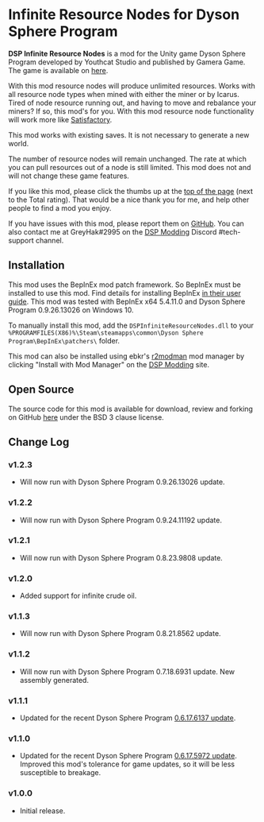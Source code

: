 # Infinite Resource Nodes for Dyson Sphere Program

**DSP Infinite Resource Nodes** is a mod for the Unity game Dyson Sphere Program developed by Youthcat Studio and published by Gamera Game.  The game is available on [here](https://store.steampowered.com/app/1366540/Dyson_Sphere_Program/).

With this mod resource nodes will produce unlimited resources.  Works with all resource node types when mined with either the miner or by Icarus.  Tired of node resource running out, and having to move and rebalance your miners?  If so, this mod's for you.  With this mod resource node functionality will work more like [Satisfactory](https://www.satisfactorygame.com/).

This mod works with existing saves.  It is not necessary to generate a new world.

The number of resource nodes will remain unchanged.  The rate at which you can pull resources out of a node is still limited.  This mod does not and will not change these game features.

If you like this mod, please click the thumbs up at the [top of the page](https://dsp.thunderstore.io/package/GreyHak/DSP_Infinite_Resource_Nodes/) (next to the Total rating).  That would be a nice thank you for me, and help other people to find a mod you enjoy.

If you have issues with this mod, please report them on [GitHub](https://github.com/GreyHak/dsp-infinite-resource-nodes/issues).  You can also contact me at GreyHak#2995 on the [DSP Modding](https://discord.gg/XxhyTNte) Discord #tech-support channel.

## Installation
This mod uses the BepInEx mod patch framework.  So BepInEx must be installed to use this mod.  Find details for installing BepInEx [in their user guide](https://bepinex.github.io/bepinex_docs/master/articles/user_guide/installation/index.html#installing-bepinex-1).  This mod was tested with BepInEx x64 5.4.11.0 and Dyson Sphere Program 0.9.26.13026 on Windows 10.

To manually install this mod, add the `DSPInfiniteResourceNodes.dll` to your `%PROGRAMFILES(X86)%\Steam\steamapps\common\Dyson Sphere Program\BepInEx\patchers\` folder.

This mod can also be installed using ebkr's [r2modman](https://dsp.thunderstore.io/package/ebkr/r2modman/) mod manager by clicking "Install with Mod Manager" on the [DSP Modding](https://dsp.thunderstore.io/package/GreyHak/DSP_Infinite_Resource_Nodes/) site.

## Open Source
The source code for this mod is available for download, review and forking on GitHub [here](https://github.com/GreyHak/dsp-infinite-resource-nodes) under the BSD 3 clause license.

## Change Log
### v1.2.3
 - Will now run with Dyson Sphere Program 0.9.26.13026 update.
### v1.2.2
 - Will now run with Dyson Sphere Program 0.9.24.11192 update.
### v1.2.1
 - Will now run with Dyson Sphere Program 0.8.23.9808 update.
### v1.2.0
 - Added support for infinite crude oil.
### v1.1.3
 - Will now run with Dyson Sphere Program 0.8.21.8562 update.
### v1.1.2
 - Will now run with Dyson Sphere Program 0.7.18.6931 update.  New assembly generated.
### v1.1.1
 - Updated for the recent Dyson Sphere Program [0.6.17.6137 update](https://store.steampowered.com/news/app/1366540/view/3031460028349817002).
### v1.1.0
 - Updated for the recent Dyson Sphere Program [0.6.17.5972 update](https://store.steampowered.com/news/app/1366540/view/3056228558787535044).  Improved this mod's tolerance for game updates, so it will be less susceptible to breakage.
### v1.0.0
 - Initial release.
